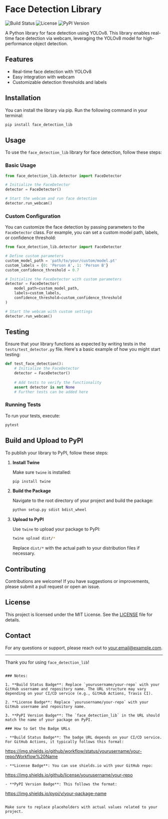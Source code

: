 
# Face Detection Library

![Build Status](https://img.shields.io/github/workflow/status/Sehastrajit/face-access-detection/Publish%20Python%20Package)
![License](https://img.shields.io/github/license/yourusername/your-repo)
![PyPI Version](https://img.shields.io/pypi/v/face_detection_lib)

A Python library for face detection using YOLOv8. This library enables real-time face detection via webcam, leveraging the YOLOv8 model for high-performance object detection.

## Features

- Real-time face detection with YOLOv8
- Easy integration with webcam
- Customizable detection thresholds and labels

## Installation

You can install the library via pip. Run the following command in your terminal:

```bash
pip install face_detection_lib
```

## Usage

To use the `face_detection_lib` library for face detection, follow these steps:

### Basic Usage

```python
from face_detection_lib.detector import FaceDetector

# Initialize the FaceDetector
detector = FaceDetector()

# Start the webcam and run face detection
detector.run_webcam()
```

### Custom Configuration

You can customize the face detection by passing parameters to the `FaceDetector` class. For example, you can set a custom model path, labels, or confidence threshold:

```python
from face_detection_lib.detector import FaceDetector

# Define custom parameters
custom_model_path = 'path/to/your/custom/model.pt'
custom_labels = {0: 'Person A', 1: 'Person B'}
custom_confidence_threshold = 0.7

# Initialize the FaceDetector with custom parameters
detector = FaceDetector(
    model_path=custom_model_path,
    labels=custom_labels,
    confidence_threshold=custom_confidence_threshold
)

# Start the webcam with custom settings
detector.run_webcam()
```

## Testing

Ensure that your library functions as expected by writing tests in the `tests/test_detector.py` file. Here's a basic example of how you might start testing:

```python
def test_face_detection():
    # Initialize the FaceDetector
    detector = FaceDetector()
    
    # Add tests to verify the functionality
    assert detector is not None
    # Further tests can be added here
```

### Running Tests

To run your tests, execute:

```bash
pytest
```

## Build and Upload to PyPI

To publish your library to PyPI, follow these steps:

1. **Install Twine**

   Make sure `twine` is installed:

   ```bash
   pip install twine
   ```

2. **Build the Package**

   Navigate to the root directory of your project and build the package:

   ```bash
   python setup.py sdist bdist_wheel
   ```

3. **Upload to PyPI**

   Use `twine` to upload your package to PyPI:

   ```bash
   twine upload dist/*
   ```

   Replace `dist/*` with the actual path to your distribution files if necessary.

## Contributing

Contributions are welcome! If you have suggestions or improvements, please submit a pull request or open an issue.

## License

This project is licensed under the MIT License. See the [LICENSE](LICENSE) file for details.

## Contact

For any questions or support, please reach out to [your.email@example.com](mailto:your.email@example.com).

---

Thank you for using `face_detection_lib`!
```

### Notes:

1. **Build Status Badge**: Replace `yourusername/your-repo` with your GitHub username and repository name. The URL structure may vary depending on your CI/CD service (e.g., GitHub Actions, Travis CI).

2. **License Badge**: Replace `yourusername/your-repo` with your GitHub username and repository name.

3. **PyPI Version Badge**: The `face_detection_lib` in the URL should match the name of your package on PyPI.

### How to Get the Badge URLs

- **Build Status Badge**: The badge URL depends on your CI/CD service. For GitHub Actions, it typically follows this format:
  ```
  https://img.shields.io/github/workflow/status/yourusername/your-repo/Workflow%20Name
  ```
- **License Badge**: You can use shields.io with your GitHub repo:
  ```
  https://img.shields.io/github/license/yourusername/your-repo
  ```
- **PyPI Version Badge**: This follows the format:
  ```
  https://img.shields.io/pypi/v/your-package-name
  ```

Make sure to replace placeholders with actual values related to your project.

